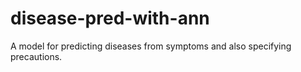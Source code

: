 # disease-pred-with-ann
A model for predicting diseases from symptoms and also specifying precautions.
